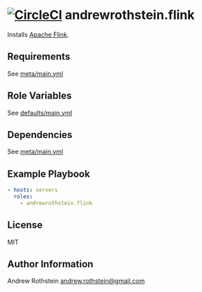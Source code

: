 [![CircleCI](https://circleci.com/gh/andrewrothstein/ansible-flink.svg?style=svg)](https://circleci.com/gh/andrewrothstein/ansible-flink)
andrewrothstein.flink
=========

Installs [Apache Flink](https://flink.apache.org/).

Requirements
------------

See [meta/main.yml](meta/main.yml)

Role Variables
--------------

See [defaults/main.yml](defaults/main.yml)

Dependencies
------------

See [meta/main.yml](meta/main.yml)

Example Playbook
----------------

```yml
- hosts: servers
  roles:
    - andrewrothstein.flink
```

License
-------

MIT

Author Information
------------------

Andrew Rothstein <andrew.rothstein@gmail.com>

